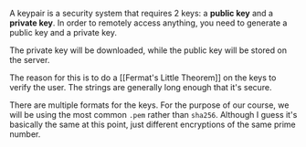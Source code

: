 A keypair is a security system that requires 2 keys: a **public key** and a **private key**. In order to remotely access anything, you need to generate a public key and a private key.

The private key will be downloaded, while the public key will be stored on the server.

The reason for this is to do a [[Fermat's Little Theorem]] on the keys to verify the user. The strings are generally long enough that it's secure. 

There are multiple formats for the keys. For the purpose of our course, we will be using the most common `.pem` rather than `sha256`. Although I guess it's basically the same at this point, just different encryptions of the same prime number.